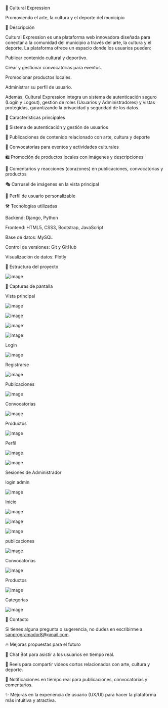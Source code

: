 🎨 Cultural Expression

Promoviendo el arte, la cultura y el deporte del municipio

📖 Descripción

Cultural Expression es una plataforma web innovadora diseñada para conectar a la comunidad del municipio a través del arte, la cultura y el deporte. La plataforma ofrece un espacio donde los usuarios pueden:

Publicar contenido cultural y deportivo.

Crear y gestionar convocatorias para eventos.

Promocionar productos locales.

Administrar su perfil de usuario.

Además, Cultural Expression integra un sistema de autenticación seguro (Login y Logout), gestión de roles (Usuarios y Administradores) y vistas protegidas, garantizando la privacidad y seguridad de los datos.

🚀 Características principales

🔐 Sistema de autenticación y gestión de usuarios

📝 Publicaciones de contenido relacionado con arte, cultura y deporte

📢 Convocatorias para eventos y actividades culturales

🛍 Promoción de productos locales con imágenes y descripciones

💬 Comentarios y reacciones (corazones) en publicaciones, convocatorias y productos

🎭 Carrusel de imágenes en la vista principal

👤 Perfil de usuario personalizable

🛠 Tecnologías utilizadas

Backend: Django, Python

Frontend: HTML5, CSS3, Bootstrap, JavaScript

Base de datos: MySQL

Control de versiones: Git y GitHub

Visualización de datos: Plotly


📂 Estructura del proyecto

![image](https://github.com/user-attachments/assets/8d40d2fc-2763-41f4-b63d-7a43741d995e)


📸 Capturas de pantalla

Vista principal

![image](https://github.com/user-attachments/assets/a2b86e59-dd98-4118-8246-ce255a62281e)

![image](https://github.com/user-attachments/assets/2d6caac8-e009-413d-8b9d-40fbd2e517db)

![image](https://github.com/user-attachments/assets/5d495f49-53d0-4d99-885d-a6e187b65a96)

![image](https://github.com/user-attachments/assets/a8b2a875-c7ea-4250-b28b-3d19cc8a5bf3)


Login

![image](https://github.com/user-attachments/assets/937a9845-271f-4530-85d7-478ed54d23e8)

Registrarse 

![image](https://github.com/user-attachments/assets/f34ec786-0417-471d-a5e3-f6067e656e29)

Publicaciones
 
![image](https://github.com/user-attachments/assets/6a503bd3-74a3-42ab-8131-5132927ac253)

Convocatorias

![image](https://github.com/user-attachments/assets/8d1bdc44-633f-40e7-979e-72a94850cafd)

Productos

![image](https://github.com/user-attachments/assets/bf76ec7d-0bc8-4ec6-9845-f7e644e04172)

Perfil 

![image](https://github.com/user-attachments/assets/05d32206-0aa1-4e36-b4f7-ab6813fdbef0)

![image](https://github.com/user-attachments/assets/6b2a3f0b-220e-47c1-8692-4cef14d2133f)

Sesiones de Administrador

login admin

![image](https://github.com/user-attachments/assets/9ab9e743-03c9-42b2-8f6e-b6154bad65ce)

Inicio 

![image](https://github.com/user-attachments/assets/3b9aa3cc-ac6a-44ae-b877-7b57f880feb0)

![image](https://github.com/user-attachments/assets/a121165c-29c0-45cb-9a55-f66a6f3602cb)

![image](https://github.com/user-attachments/assets/b230fffe-4f21-4a3d-bd52-30c000debf01)

publicaciones

![image](https://github.com/user-attachments/assets/dcc654bb-fbe3-46ff-8299-fe449e09fd16)

Convocatorias

![image](https://github.com/user-attachments/assets/6ad00a36-738a-4976-9ca7-8b06986122af)

Productos 

![image](https://github.com/user-attachments/assets/ef5f643b-0de1-4462-94cc-f37f4f13bc97)

Categorias

![image](https://github.com/user-attachments/assets/7fe17d24-141f-4962-9531-85de76fa1fd5)


📧 Contacto

Si tienes alguna pregunta o sugerencia, no dudes en escribirme a sanprogramador8@gmail.com.

🔥 Mejoras propuestas para el futuro

🤖 Chat Bot para asistir a los usuarios en tiempo real.

🎥 Reels para compartir videos cortos relacionados con arte, cultura y deporte.

📢 Notificaciones en tiempo real para publicaciones, convocatorias y comentarios.

✨ Mejoras en la experiencia de usuario (UX/UI) para hacer la plataforma más intuitiva y atractiva.


